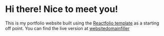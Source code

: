 # Hi there! Nice to meet you!

This is my portfolio website built using the [Reactfolio template](https://github.com/truethari/reactfolio) as a starting off point.
You can find the live version at [websitedomainfiller](www.google.com)


<!-- If you have any additional questions, feel -->
